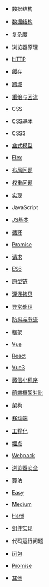 * 数据结构
* [数据结构](/dataStructure/index.md)
* [复杂度](/dataStructure/timeComplexity.md)

* 浏览器原理
* [HTTP](/browser/http.md)
* [缓存](/browser/cache.md)
* [跨域](/browser/crossOrigin.md)
* [重绘与回流](/browser/reflowAndRepaint.md)

* CSS
* [CSS基本](/css/base.md)
* [CSS3](/css/css3.md)
* [盒式模型](/css/box.md)
* [Flex](/css/flex.md)
* [布局问题](/css/layout.md)
* [权重问题](/css/weights.md)
* [实现](/css/achieve.md)

* JavaScript
* [JS基本](/javascript/base.md)
* [循环](/javascript/for.md)
* [Promise](/javascript/promise.md)
* [请求](/javascript/request.md)
* [ES6](/javascript/es6.md)
* [原型链](/javascript/prototypeChain.md)
* [深浅拷贝](/javascript/copy.md)
* [异常处理](/javascript/error.md)
* [防抖与节流](/javascript/antiShakeAnThrottling.md)

* 框架
* [Vue](/frame/vue.md)
* [React](/frame/react.md)
* [Vue3](/frame/vue3.md)
* [微信小程序](/frame/miniProgram.md)
* [前端框架对比](/frame/FEFrameDiff.md)

* 架构
* [移动端](/architecture/mobile.md)
* [工程化](/architecture/engineering.md)
* [埋点](/architecture/buriedPoint.md)
* [Webpack](/architecture/webpack.md)
* [浏览器安全](/architecture/safe.md)

* 算法
* [Easy](/algorithm/easy.md)
* [Medium](/algorithm/medium.md)
* [Hard](/algorithm/hard.md)
* [组件实现](/algorithm/components.md)

* 代码运行问题
* [闭包](/codeRunningProblem/closure.md)
* [Promise](/codeRunningProblem/promise.md)
* [其他](/codeRunningProblem/other.md)
